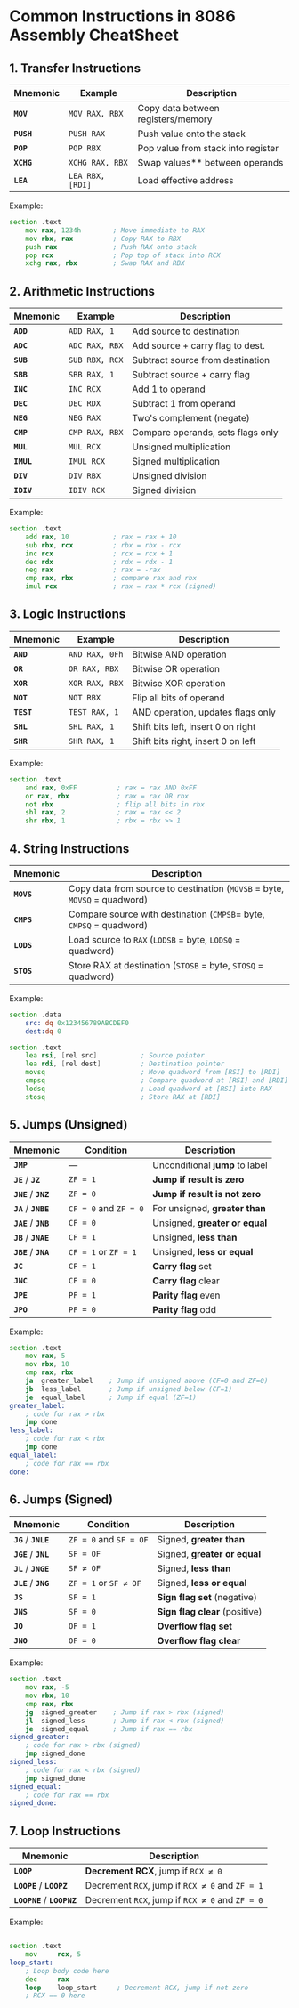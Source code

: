 
# Common Instructions in 8086 Assembly CheatSheet

## 1. Transfer Instructions
| Mnemonic | Example          | Description                              |
|--------------|----------------------------|----------------------------------------|
| **`MOV`**    | `MOV RAX, RBX`             | Copy data between registers/memory |
| **`PUSH`**   | `PUSH RAX`                 | Push value onto the stack|
| **`POP`**    | `POP RBX`                  | Pop value from stack into register |
| **`XCHG`**   | `XCHG RAX, RBX`            | Swap values** between operands       |
| **`LEA`**    | `LEA RBX, [RDI]`           | Load effective address             |

Example:
```asm
section .text
    mov rax, 1234h        ; Move immediate to RAX
    mov rbx, rax          ; Copy RAX to RBX
    push rax              ; Push RAX onto stack
    pop rcx               ; Pop top of stack into RCX
    xchg rax, rbx         ; Swap RAX and RBX
```


## 2. Arithmetic Instructions
| Mnemonic     | Example                    | Description                        |
|--------------|----------------------------|------------------------------------|
| **`ADD`**    | `ADD RAX, 1`               | Add source to destination          |
| **`ADC`**    | `ADC RAX, RBX`             | Add source + carry flag to dest.   |
| **`SUB`**    | `SUB RBX, RCX`             | Subtract source from destination   |
| **`SBB`**    | `SBB RAX, 1`               | Subtract source + carry flag       |
| **`INC`**    | `INC RCX`                  | Add 1 to operand                   |
| **`DEC`**    | `DEC RDX`                  | Subtract 1 from operand            |
| **`NEG`**    | `NEG RAX`                  | Two's complement (negate)          |
| **`CMP`**    | `CMP RAX, RBX`             | Compare operands, sets flags only  |
| **`MUL`**    | `MUL RCX`                  | Unsigned multiplication            |
| **`IMUL`**   | `IMUL RCX`                 | Signed multiplication              |
| **`DIV`**    | `DIV RBX`                  | Unsigned division                  |
| **`IDIV`**   | `IDIV RCX`                 | Signed division                    |

Example:
```asm
section .text
    add rax, 10           ; rax = rax + 10
    sub rbx, rcx          ; rbx = rbx - rcx
    inc rcx               ; rcx = rcx + 1
    dec rdx               ; rdx = rdx - 1
    neg rax               ; rax = -rax
    cmp rax, rbx          ; compare rax and rbx
    imul rcx              ; rax = rax * rcx (signed)
```

## 3. Logic Instructions
| Mnemonic | Example          | Description                           |
|----------|------------------|---------------------------------------|
| **`AND`**    | `AND RAX, 0Fh`  | Bitwise AND operation              |
| **`OR`**     | `OR RAX, RBX`   | Bitwise OR operation               |
| **`XOR`**    | `XOR RAX, RBX`  | Bitwise XOR operation              |
| **`NOT`**    | `NOT RBX`       | Flip all bits of operand           |
| **`TEST`**   | `TEST RAX, 1`   | AND operation, updates flags only  |
| **`SHL`**    | `SHL RAX, 1`    | Shift bits left, insert 0 on right |
| **`SHR`**    | `SHR RAX, 1`    | Shift bits right, insert 0 on left |

Example:
```asm
section .text
    and rax, 0xFF          ; rax = rax AND 0xFF
    or rax, rbx            ; rax = rax OR rbx
    not rbx                ; flip all bits in rbx
    shl rax, 2             ; rax = rax << 2 
    shr rbx, 1             ; rbx = rbx >> 1 
```

## 4. String Instructions

| Mnemonic    | Description                                               |
|--------------|----------------------------------------------------------------|
| **`MOVS`**   | Copy data from source to destination (`MOVSB` = byte, `MOVSQ` = quadword) |
| **`CMPS`**   | Compare source with destination (`CMPSB`= byte, `CMPSQ` = quadword)      |
| **`LODS`**   | Load source to `RAX` (`LODSB` = byte, `LODSQ` = quadword)                |
| **`STOS`**   | Store RAX at destination (`STOSB` = byte, `STOSQ` = quadword)           |

Example:
```asm
section .data
    src: dq 0x123456789ABCDEF0
    dest:dq 0

section .text
    lea rsi, [rel src]           ; Source pointer
    lea rdi, [rel dest]          ; Destination pointer
    movsq                        ; Move quadword from [RSI] to [RDI]
    cmpsq                        ; Compare quadword at [RSI] and [RDI]
    lodsq                        ; Load quadword at [RSI] into RAX
    stosq                        ; Store RAX at [RDI]
```

## 5. Jumps (Unsigned)

| Mnemonic     | Condition           | Description                       |
|--------------|---------------------|-----------------------------------|
| **`JMP`**        | —                       | Unconditional **jump** to label       |
| **`JE`** / **`JZ`**  | `ZF = 1`              | **Jump if result is zero**            |
| **`JNE`** / **`JNZ`**| `ZF = 0`              | **Jump if result is not zero**        |
| **`JA`** / **`JNBE`**| `CF = 0` and `ZF = 0` | For unsigned, **greater than**        |
| **`JAE`** / **`JNB`**| `CF = 0`              | Unsigned, **greater or equal**        |
| **`JB`** / **`JNAE`**| `CF = 1`              | Unsigned, **less than**               |
| **`JBE`** / **`JNA`**| `CF = 1` or `ZF = 1`  | Unsigned, **less or equal**           |
| **`JC`**         | `CF = 1`                | **Carry flag** set                    |
| **`JNC`**        | `CF = 0`                | **Carry flag** clear                  |
| **`JPE`**        | `PF = 1`                | **Parity flag** even                  |
| **`JPO`**        | `PF = 0`                | **Parity flag** odd                   |

Example:
```asm
section .text
    mov rax, 5
    mov rbx, 10
    cmp rax, rbx
    ja  greater_label    ; Jump if unsigned above (CF=0 and ZF=0)
    jb  less_label       ; Jump if unsigned below (CF=1)
    je  equal_label      ; Jump if equal (ZF=1)
greater_label:
    ; code for rax > rbx
    jmp done
less_label:
    ; code for rax < rbx
    jmp done
equal_label:
    ; code for rax == rbx
done:
```

## 6. Jumps (Signed)
| Mnemonic      | Condition              | Description                           |
|---------------|------------------------|---------------------------------------|
| **`JG`** / **`JNLE`** | `ZF = 0` and `SF = OF` | Signed, **greater than**              |
| **`JGE`** / **`JNL`** | `SF = OF`             | Signed, **greater or equal**          |
| **`JL`** / **`JNGE`** | `SF ≠ OF`             | Signed, **less than**                 |
| **`JLE`** / **`JNG`** | `ZF = 1` or `SF ≠ OF` | Signed, **less or equal**             |
| **`JS`**         | `SF = 1`               | **Sign flag set** (negative)          |
| **`JNS`**        | `SF = 0`               | **Sign flag clear** (positive)        |
| **`JO`**         | `OF = 1`               | **Overflow flag set**                 |
| **`JNO`**        | `OF = 0`               | **Overflow flag clear**               |

Example:
```asm
section .text
    mov rax, -5
    mov rbx, 10
    cmp rax, rbx
    jg  signed_greater    ; Jump if rax > rbx (signed)
    jl  signed_less       ; Jump if rax < rbx (signed)
    je  signed_equal      ; Jump if rax == rbx
signed_greater:
    ; code for rax > rbx (signed)
    jmp signed_done
signed_less:
    ; code for rax < rbx (signed)
    jmp signed_done
signed_equal:
    ; code for rax == rbx
signed_done:
```

## 7. Loop Instructions

| Mnemonic           | Description                                  |
|--------------------|----------------------------------------------|
| **`LOOP`**           | **Decrement RCX**, jump if `RCX ≠ 0`             |
| **`LOOPE`** / **`LOOPZ`**  | Decrement `RCX`, jump if `RCX ≠ 0` and `ZF = 1`  |
| **`LOOPNE`** / **`LOOPNZ`**| Decrement `RCX`, jump if `RCX ≠ 0` and `ZF = 0`  |

Example:
```asm

section .text
    mov     rcx, 5
loop_start:
    ; Loop body code here 
    dec     rax
    loop    loop_start     ; Decrement RCX, jump if not zero
    ; RCX == 0 here
```


